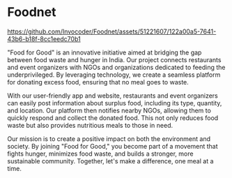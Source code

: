 # Foodnet





https://github.com/Invocoder/Foodnet/assets/51221607/122a00a5-7641-43b6-b18f-8cc1eedc70b1


"Food for Good" is an innovative initiative aimed at bridging the gap between food waste and hunger in India. Our project connects restaurants and event organizers with NGOs and organizations dedicated to feeding the underprivileged. By leveraging technology, we create a seamless platform for donating excess food, ensuring that no meal goes to waste.

With our user-friendly app and website, restaurants and event organizers can easily post information about surplus food, including its type, quantity, and location. Our platform then notifies nearby NGOs, allowing them to quickly respond and collect the donated food. This not only reduces food waste but also provides nutritious meals to those in need.

Our mission is to create a positive impact on both the environment and society. By joining "Food for Good," you become part of a movement that fights hunger, minimizes food waste, and builds a stronger, more sustainable community. Together, let's make a difference, one meal at a time.

